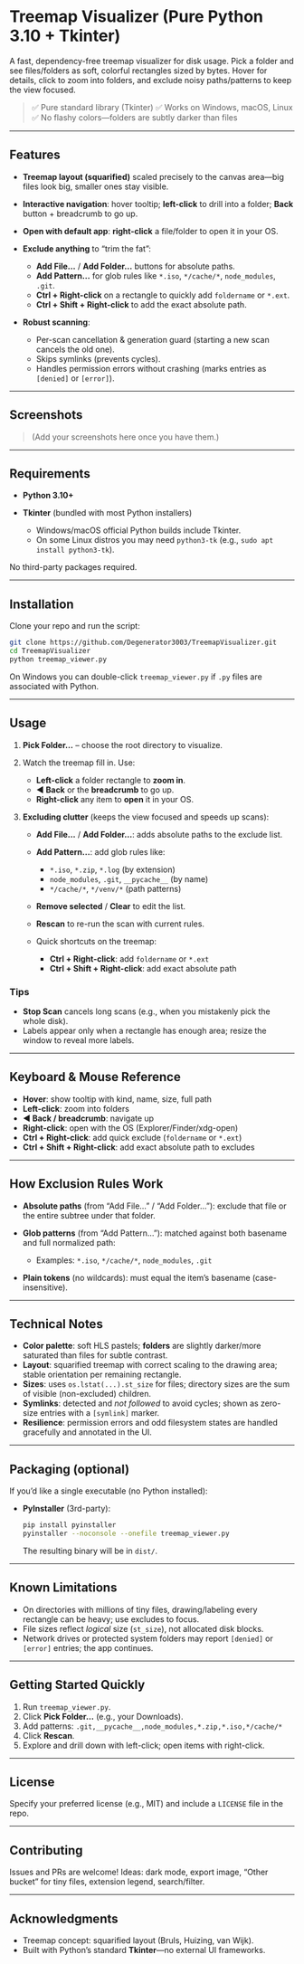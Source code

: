 # Treemap Visualizer (Pure Python 3.10 + Tkinter)

A fast, dependency-free treemap visualizer for disk usage.
Pick a folder and see files/folders as soft, colorful rectangles sized by bytes.
Hover for details, click to zoom into folders, and exclude noisy paths/patterns to keep the view focused.

> ✅ Pure standard library (Tkinter)
> ✅ Works on Windows, macOS, Linux
> ✅ No flashy colors—folders are subtly darker than files

---

## Features

* **Treemap layout (squarified)** scaled precisely to the canvas area—big files look big, smaller ones stay visible.
* **Interactive navigation**: hover tooltip; **left-click** to drill into a folder; **Back** button + breadcrumb to go up.
* **Open with default app**: **right-click** a file/folder to open it in your OS.
* **Exclude anything** to “trim the fat”:

  * **Add File…** / **Add Folder…** buttons for absolute paths.
  * **Add Pattern…** for glob rules like `*.iso`, `*/cache/*`, `node_modules`, `.git`.
  * **Ctrl + Right-click** on a rectangle to quickly add `foldername` or `*.ext`.
  * **Ctrl + Shift + Right-click** to add the exact absolute path.
* **Robust scanning**:

  * Per-scan cancellation & generation guard (starting a new scan cancels the old one).
  * Skips symlinks (prevents cycles).
  * Handles permission errors without crashing (marks entries as `[denied]` or `[error]`).

---

## Screenshots

> (Add your screenshots here once you have them.)

---

## Requirements

* **Python 3.10+**
* **Tkinter** (bundled with most Python installers)

  * Windows/macOS official Python builds include Tkinter.
  * On some Linux distros you may need `python3-tk` (e.g., `sudo apt install python3-tk`).

No third-party packages required.

---

## Installation

Clone your repo and run the script:

```bash
git clone https://github.com/Degenerator3003/TreemapVisualizer.git
cd TreemapVisualizer
python treemap_viewer.py
```

On Windows you can double-click `treemap_viewer.py` if `.py` files are associated with Python.

---

## Usage

1. **Pick Folder…** – choose the root directory to visualize.
2. Watch the treemap fill in. Use:

   * **Left-click** a folder rectangle to **zoom in**.
   * **◀ Back** or the **breadcrumb** to go up.
   * **Right-click** any item to **open** it in your OS.
3. **Excluding clutter** (keeps the view focused and speeds up scans):

   * **Add File…** / **Add Folder…**: adds absolute paths to the exclude list.
   * **Add Pattern…**: add glob rules like:

     * `*.iso`, `*.zip`, `*.log` (by extension)
     * `node_modules`, `.git`, `__pycache__` (by name)
     * `*/cache/*`, `*/venv/*` (path patterns)
   * **Remove selected** / **Clear** to edit the list.
   * **Rescan** to re-run the scan with current rules.
   * Quick shortcuts on the treemap:

     * **Ctrl + Right-click**: add `foldername` or `*.ext`
     * **Ctrl + Shift + Right-click**: add exact absolute path

### Tips

* **Stop Scan** cancels long scans (e.g., when you mistakenly pick the whole disk).
* Labels appear only when a rectangle has enough area; resize the window to reveal more labels.

---

## Keyboard & Mouse Reference

* **Hover**: show tooltip with kind, name, size, full path
* **Left-click**: zoom into folders
* **◀ Back / breadcrumb**: navigate up
* **Right-click**: open with the OS (Explorer/Finder/xdg-open)
* **Ctrl + Right-click**: add quick exclude (`foldername` or `*.ext`)
* **Ctrl + Shift + Right-click**: add exact absolute path to excludes

---

## How Exclusion Rules Work

* **Absolute paths** (from “Add File…” / “Add Folder…”): exclude that file or the entire subtree under that folder.
* **Glob patterns** (from “Add Pattern…”): matched against both basename and full normalized path:

  * Examples: `*.iso`, `*/cache/*`, `node_modules`, `.git`
* **Plain tokens** (no wildcards): must equal the item’s basename (case-insensitive).

---

## Technical Notes

* **Color palette**: soft HLS pastels; **folders** are slightly darker/more saturated than files for subtle contrast.
* **Layout**: squarified treemap with correct scaling to the drawing area; stable orientation per remaining rectangle.
* **Sizes**: uses `os.lstat(...).st_size` for files; directory sizes are the sum of visible (non-excluded) children.
* **Symlinks**: detected and *not followed* to avoid cycles; shown as zero-size entries with a `[symlink]` marker.
* **Resilience**: permission errors and odd filesystem states are handled gracefully and annotated in the UI.

---

## Packaging (optional)

If you’d like a single executable (no Python installed):

* **PyInstaller** (3rd-party):

  ```bash
  pip install pyinstaller
  pyinstaller --noconsole --onefile treemap_viewer.py
  ```

  The resulting binary will be in `dist/`.

---

## Known Limitations

* On directories with millions of tiny files, drawing/labeling every rectangle can be heavy; use excludes to focus.
* File sizes reflect *logical* size (`st_size`), not allocated disk blocks.
* Network drives or protected system folders may report `[denied]` or `[error]` entries; the app continues.

---

## Getting Started Quickly

1. Run `treemap_viewer.py`.
2. Click **Pick Folder…** (e.g., your Downloads).
3. Add patterns: `.git,__pycache__,node_modules,*.zip,*.iso,*/cache/*`
4. Click **Rescan**.
5. Explore and drill down with left-click; open items with right-click.

---

## License

Specify your preferred license (e.g., MIT) and include a `LICENSE` file in the repo.

---

## Contributing

Issues and PRs are welcome! Ideas: dark mode, export image, “Other bucket” for tiny files, extension legend, search/filter.

---

## Acknowledgments

* Treemap concept: squarified layout (Bruls, Huizing, van Wijk).
* Built with Python’s standard **Tkinter**—no external UI frameworks.


